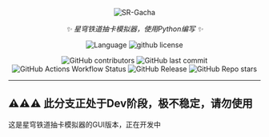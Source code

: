 <div align=center>

![SR-Gacha](https://socialify.git.ci/qiusyan-projects/SR-Gacha/image?description=1&font=Jost&forks=1&issues=1&language=1&logo=https%3A%2F%2Favatars.githubusercontent.com%2Fu%2F175322378%3Fv%3D4&name=1&owner=1&pattern=Circuit%20Board&pulls=1&stargazers=1&theme=Auto)

_✨ 星穹铁道抽卡模拟器，使用Python编写 ✨_

![Language](https://img.shields.io/badge/language-python-blue?style=for-the-badge)
![github license](https://img.shields.io/github/license/qiusyan-projects/SR-Gacha?style=for-the-badge)

![GitHub contributors](https://img.shields.io/github/contributors/qiusyan-projects/SR-Gacha?style=for-the-badge)
![GitHub last commit](https://img.shields.io/github/last-commit/qiusyan-projects/SR-Gacha?style=for-the-badge)
![GitHub Actions Workflow Status](https://img.shields.io/github/actions/workflow/status/qiusyan-projects/SR-Gacha/main.yml?style=for-the-badge)
![GitHub Release](https://img.shields.io/github/v/release/qiusyan-projects/SR-Gacha?style=for-the-badge)
![GitHub Repo stars](https://img.shields.io/github/stars/qiusyan-projects/SR-Gacha?style=for-the-badge)


</div>

***

## **⚠⚠⚠** 此分支正处于Dev阶段，极不稳定，请勿使用

这是星穹铁道抽卡模拟器的GUI版本，正在开发中